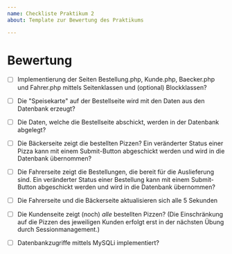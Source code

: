 ```yaml
---
name: Checkliste Praktikum 2
about: Template zur Bewertung des Praktikums

---
```


# Bewertung
- [ ] Implementierung der Seiten Bestellung.php, Kunde.php, Baecker.php und Fahrer.php mittels Seitenklassen und (optional) Blockklassen? 
- [ ] Die "Speisekarte" auf der Bestellseite wird mit den Daten aus den Datenbank erzeugt? 
- [ ] Die Daten, welche die Bestellseite abschickt, werden in der Datenbank abgelegt? 
- [ ] Die Bäckerseite zeigt die bestellten Pizzen? Ein veränderter Status einer Pizza kann mit einem Submit-Button abgeschickt werden und wird in die Datenbank übernommen? 
- [ ] Die Fahrerseite zeigt die Bestellungen, die bereit für die Auslieferung sind. Ein veränderter Status einer Bestellung kann mit einem Submit-Button abgeschickt werden und wird in die Datenbank übernommen? 
- [ ] Die Fahrerseite und die Bäckerseite aktualisieren sich alle 5 Sekunden 
- [ ] Die Kundenseite zeigt (noch) *alle* bestellten Pizzen?  (Die Einschränkung auf die Pizzen des jeweiligen Kunden erfolgt erst in der nächsten Übung durch Sessionmanagement.) 
- [ ] Datenbankzugriffe mittels MySQLi implementiert? 


